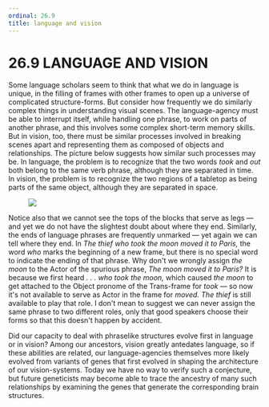 ```yaml
---
ordinal: 26.9
title: language and vision
---
```


# 26.9 LANGUAGE AND VISION 

<p>Some language scholars seem to think that what we do in language is unique, in the filling of frames with other frames to open up a universe of complicated structure-forms. But consider how frequently we do similarly complex things in understanding visual scenes. The language-agency must be able to interrupt itself, while handling one phrase, to work on parts of another phrase, and this involves some complex short-term memory skills. But in vision, too, there must be similar processes involved in breaking scenes apart and representing them as composed of objects and relationships. The picture below suggests how similar such processes may be. In language, the problem is to recognize that the two words <em>took</em> and <em>out</em> both belong to the same verb phrase, although they are separated in time. In vision, the problem is to recognize the two regions of a tabletop as being parts of the same object, although they are separated in space.</p>
<figure><img src="/images/ch26/26-14.png"></img></figure>
<p>Notice also that we cannot see the tops of the blocks that serve as legs &mdash; and yet we do not have the slightest doubt about where they end. Similarly, the ends of language phrases are frequently unmarked &mdash; yet again we can tell where they end. In <em>The thief who took the moon moved it to Paris,</em> the word <em>who</em> marks the beginning of a new frame, but there is no special word to indicate the ending of that phrase. Why don't we wrongly assign <em>the moon</em> to the Actor of the spurious phrase, <em>The moon moved it to Paris?</em> It is because we first heard <em>. . . who took the moon,</em> which caused <em>the moon</em> to get attached to the Object pronome of the Trans-frame for <em>took</em> &mdash; so now it's not available to serve as Actor in the frame for <em>moved.</em> <em>The thief</em> is still available to play that role. I don't mean to suggest we can never assign the same phrase to two different roles, only that good speakers choose their forms so that this doesn't happen by accident.</p>
<p>Did our capacity to deal with phraselike structures evolve first in language or in vision? Among our ancestors, vision greatly antedates language, so if these abilities are related, our language-agencies themselves more likely evolved from variants of genes that first evolved in shaping the architecture of our vision-systems. Today we have no way to verify such a conjecture, but future geneticists may become able to trace the ancestry of many such relationships by examining the genes that generate the corresponding brain structures.</p>
